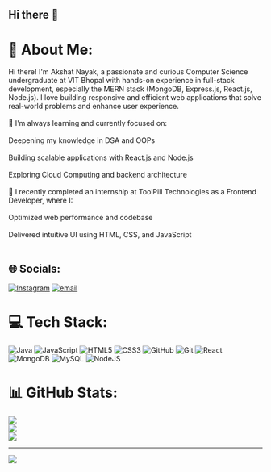 ## Hi there 👋
# 💫 About Me:
Hi there! I'm Akshat Nayak, a passionate and curious Computer Science undergraduate at VIT Bhopal with hands-on experience in full-stack development, especially the MERN stack (MongoDB, Express.js, React.js, Node.js). I love building responsive and efficient web applications that solve real-world problems and enhance user experience.<br><br>🧠 I'm always learning and currently focused on:<br><br>Deepening my knowledge in DSA and OOPs<br><br>Building scalable applications with React.js and Node.js<br><br>Exploring Cloud Computing and backend architecture<br><br>💼 I recently completed an internship at ToolPill Technologies as a Frontend Developer, where I:<br><br>Optimized web performance and codebase<br><br>Delivered intuitive UI using HTML, CSS, and JavaScript<br><br>


## 🌐 Socials:
[![Instagram](https://img.shields.io/badge/Instagram-%23E4405F.svg?logo=Instagram&logoColor=white)](https://instagram.com/nayak_ji13) [![email](https://img.shields.io/badge/Email-D14836?logo=gmail&logoColor=white)](mailto:akshat13nayak@gmail.com) 

# 💻 Tech Stack:
![Java](https://img.shields.io/badge/java-%23ED8B00.svg?style=plastic&logo=openjdk&logoColor=white) ![JavaScript](https://img.shields.io/badge/javascript-%23323330.svg?style=plastic&logo=javascript&logoColor=%23F7DF1E) ![HTML5](https://img.shields.io/badge/html5-%23E34F26.svg?style=plastic&logo=html5&logoColor=white) ![CSS3](https://img.shields.io/badge/css3-%231572B6.svg?style=plastic&logo=css3&logoColor=white) ![GitHub](https://img.shields.io/badge/github-%23121011.svg?style=plastic&logo=github&logoColor=white) ![Git](https://img.shields.io/badge/git-%23F05033.svg?style=plastic&logo=git&logoColor=white) ![React](https://img.shields.io/badge/react-%2320232a.svg?style=plastic&logo=react&logoColor=%2361DAFB) ![MongoDB](https://img.shields.io/badge/MongoDB-%234ea94b.svg?style=plastic&logo=mongodb&logoColor=white) ![MySQL](https://img.shields.io/badge/mysql-4479A1.svg?style=plastic&logo=mysql&logoColor=white) ![NodeJS](https://img.shields.io/badge/node.js-6DA55F?style=plastic&logo=node.js&logoColor=white)
# 📊 GitHub Stats:
![](https://github-readme-stats.vercel.app/api?username=nayakji13&theme=transparent&hide_border=false&include_all_commits=false&count_private=false)<br/>
![](https://nirzak-streak-stats.vercel.app/?user=nayakji13&theme=transparent&hide_border=false)<br/>
![](https://github-readme-stats.vercel.app/api/top-langs/?username=nayakji13&theme=transparent&hide_border=false&include_all_commits=false&count_private=false&layout=compact)

---
[![](https://visitcount.itsvg.in/api?id=nayakji13&icon=0&color=0)](https://visitcount.itsvg.in)

<!-- Proudly created with GPRM ( https://gprm.itsvg.in ) -->

<!--
**nayakji13/nayakji13** is a ✨ _special_ ✨ repository because its `README.md` (this file) appears on your GitHub profile.

Here are some ideas to get you started:

- 🔭 I’m currently working on ...
- 🌱 I’m currently learning ...
- 👯 I’m looking to collaborate on ...
- 🤔 I’m looking for help with ...
- 💬 Ask me about ...
- 📫 How to reach me: ...
- 😄 Pronouns: ...
- ⚡ Fun fact: ...
-->
